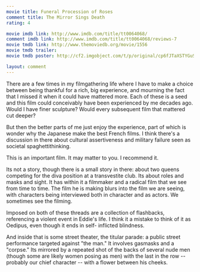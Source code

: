 ```yaml
---
movie title: Funeral Procession of Roses
comment title: The Mirror Sings Death
rating: 4

movie imdb link: http://www.imdb.com/title/tt0064068/
comment imdb link: http://www.imdb.com/title/tt0064068/reviews-7
movie tmdb link: http://www.themoviedb.org/movie/1556
movie tmdb trailer: 
movie tmdb poster: http://cf2.imgobject.com/t/p/original/cp6fJTaXSTYGuS5cv1jcgWnpT44.jpg

layout: comment
---
```


There are a few times in my filmgathering life where I have to make a choice between being thankful for a rich, big experience, and mourning the fact that I missed it when it could have mattered more. Each of these is a seed and this film could conceivably have been experienced by me decades ago. Would I have finer sculpture? Would every subsequent film that mattered cut deeper?

But then the better parts of me just enjoy the experience, part of which is wonder why the Japanese make the best French films. I think there's a discussion in there about cultural assertiveness and military failure seen as societal spaghettithinking. 

This is an important film. It may matter to you. I recommend it.

Its not a story, though there is a small story in there: about two queens competing for the diva position at a transvestite club. Its about roles and masks and sight. It has within it a filmmaker and a radical film that we see from time to time. The film he is making blurs into the film we are seeing, with characters being interviewed both in character and as actors. We sometimes see the filming. 

Imposed on both of these threads are a collection of flashbacks, referencing a violent event in Eddie's life. I think it a mistake to think of it as Oedipus, even though it ends in self- inflicted blindness.

And inside that is some street theater, the titular parade: a public street performance targeted against "the man." It involves gasmasks and a "corpse." Its mirrored by a repeated shot of the backs of several nude men (though some are likely women posing as men) with the last in the row -- probably our chief character -- with a flower between his cheeks.